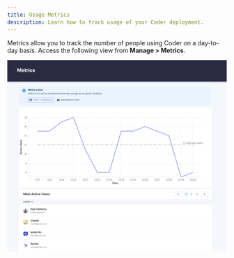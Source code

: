 ```yaml
---
title: Usage Metrics
description: Learn how to track usage of your Coder deployment.
---
```


Metrics allow you to track the number of people using Coder on a day-to-day
basis. Access the following view from **Manage > Metrics**.

![Metrics UI](../assets/metrics.png)
